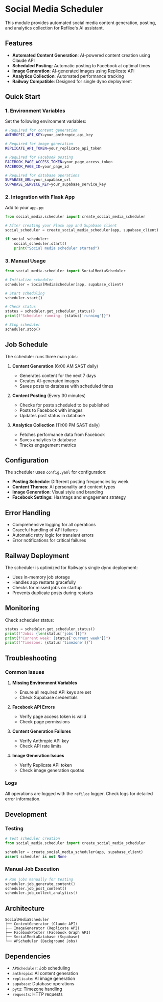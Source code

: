 # Social Media Scheduler

This module provides automated social media content generation, posting, and analytics collection for Refiloe's AI assistant.

## Features

- **Automated Content Generation**: AI-powered content creation using Claude API
- **Scheduled Posting**: Automatic posting to Facebook at optimal times
- **Image Generation**: AI-generated images using Replicate API
- **Analytics Collection**: Automated performance tracking
- **Railway Compatible**: Designed for single dyno deployment

## Quick Start

### 1. Environment Variables

Set the following environment variables:

```bash
# Required for content generation
ANTHROPIC_API_KEY=your_anthropic_api_key

# Required for image generation
REPLICATE_API_TOKEN=your_replicate_api_token

# Required for Facebook posting
FACEBOOK_PAGE_ACCESS_TOKEN=your_page_access_token
FACEBOOK_PAGE_ID=your_page_id

# Required for database operations
SUPABASE_URL=your_supabase_url
SUPABASE_SERVICE_KEY=your_supabase_service_key
```

### 2. Integration with Flask App

Add to your `app.py`:

```python
from social_media.scheduler import create_social_media_scheduler

# After creating your Flask app and Supabase client
social_scheduler = create_social_media_scheduler(app, supabase_client)

if social_scheduler:
    social_scheduler.start()
    print("Social media scheduler started")
```

### 3. Manual Usage

```python
from social_media.scheduler import SocialMediaScheduler

# Initialize scheduler
scheduler = SocialMediaScheduler(app, supabase_client)

# Start scheduling
scheduler.start()

# Check status
status = scheduler.get_scheduler_status()
print(f"Scheduler running: {status['running']}")

# Stop scheduler
scheduler.stop()
```

## Job Schedule

The scheduler runs three main jobs:

1. **Content Generation** (6:00 AM SAST daily)
   - Generates content for the next 7 days
   - Creates AI-generated images
   - Saves posts to database with scheduled times

2. **Content Posting** (Every 30 minutes)
   - Checks for posts scheduled to be published
   - Posts to Facebook with images
   - Updates post status in database

3. **Analytics Collection** (11:00 PM SAST daily)
   - Fetches performance data from Facebook
   - Saves analytics to database
   - Tracks engagement metrics

## Configuration

The scheduler uses `config.yaml` for configuration:

- **Posting Schedule**: Different posting frequencies by week
- **Content Themes**: AI personality and content types
- **Image Generation**: Visual style and branding
- **Facebook Settings**: Hashtags and engagement strategy

## Error Handling

- Comprehensive logging for all operations
- Graceful handling of API failures
- Automatic retry logic for transient errors
- Error notifications for critical failures

## Railway Deployment

The scheduler is optimized for Railway's single dyno deployment:

- Uses in-memory job storage
- Handles app restarts gracefully
- Checks for missed jobs on startup
- Prevents duplicate posts during restarts

## Monitoring

Check scheduler status:

```python
status = scheduler.get_scheduler_status()
print(f"Jobs: {len(status['jobs'])}")
print(f"Current week: {status['current_week']}")
print(f"Timezone: {status['timezone']}")
```

## Troubleshooting

### Common Issues

1. **Missing Environment Variables**
   - Ensure all required API keys are set
   - Check Supabase credentials

2. **Facebook API Errors**
   - Verify page access token is valid
   - Check page permissions

3. **Content Generation Failures**
   - Verify Anthropic API key
   - Check API rate limits

4. **Image Generation Issues**
   - Verify Replicate API token
   - Check image generation quotas

### Logs

All operations are logged with the `refiloe` logger. Check logs for detailed error information.

## Development

### Testing

```python
# Test scheduler creation
from social_media.scheduler import create_social_media_scheduler

scheduler = create_social_media_scheduler(app, supabase_client)
assert scheduler is not None
```

### Manual Job Execution

```python
# Run jobs manually for testing
scheduler.job_generate_content()
scheduler.job_post_content()
scheduler.job_collect_analytics()
```

## Architecture

```
SocialMediaScheduler
├── ContentGenerator (Claude API)
├── ImageGenerator (Replicate API)
├── FacebookPoster (Facebook Graph API)
├── SocialMediaDatabase (Supabase)
└── APScheduler (Background Jobs)
```

## Dependencies

- `APScheduler`: Job scheduling
- `anthropic`: AI content generation
- `replicate`: AI image generation
- `supabase`: Database operations
- `pytz`: Timezone handling
- `requests`: HTTP requests